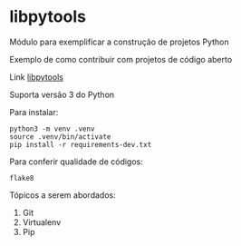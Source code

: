 # libpytools

Módulo para exemplificar a construção de projetos Python

Exemplo de como contribuir com projetos de código aberto

Link [libpytools](https://github.com/FerreiraMa/libpytools/)

Suporta versão 3 do Python

Para instalar:

```console
python3 -m venv .venv
source .venv/bin/activate
pip install -r requirements-dev.txt
```

Para conferir qualidade de códigos:

```console
flake8

```

Tópicos a serem abordados:
1. Git
2. Virtualenv
3. Pip